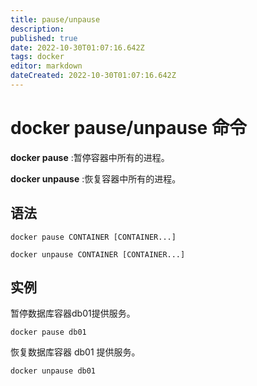 ```yaml
---
title: pause/unpause
description: 
published: true
date: 2022-10-30T01:07:16.642Z
tags: docker
editor: markdown
dateCreated: 2022-10-30T01:07:16.642Z
---
```


# docker pause/unpause 命令

**docker pause** :暂停容器中所有的进程。

**docker unpause** :恢复容器中所有的进程。

## 语法

```
docker pause CONTAINER [CONTAINER...]
```

```
docker unpause CONTAINER [CONTAINER...]
```
## 实例
暂停数据库容器db01提供服务。

```
docker pause db01
```

恢复数据库容器 db01 提供服务。

```
docker unpause db01
```